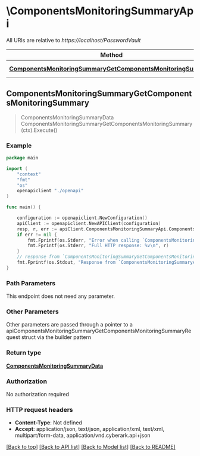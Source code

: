 # \ComponentsMonitoringSummaryApi

All URIs are relative to *https://localhost/PasswordVault*

Method | HTTP request | Description
------------- | ------------- | -------------
[**ComponentsMonitoringSummaryGetComponentsMonitoringSummary**](ComponentsMonitoringSummaryApi.md#ComponentsMonitoringSummaryGetComponentsMonitoringSummary) | **Get** /api/ComponentsMonitoringSummary | 



## ComponentsMonitoringSummaryGetComponentsMonitoringSummary

> ComponentsMonitoringSummaryData ComponentsMonitoringSummaryGetComponentsMonitoringSummary(ctx).Execute()





### Example

```go
package main

import (
    "context"
    "fmt"
    "os"
    openapiclient "./openapi"
)

func main() {

    configuration := openapiclient.NewConfiguration()
    apiClient := openapiclient.NewAPIClient(configuration)
    resp, r, err := apiClient.ComponentsMonitoringSummaryApi.ComponentsMonitoringSummaryGetComponentsMonitoringSummary(context.Background()).Execute()
    if err != nil {
        fmt.Fprintf(os.Stderr, "Error when calling `ComponentsMonitoringSummaryApi.ComponentsMonitoringSummaryGetComponentsMonitoringSummary``: %v\n", err)
        fmt.Fprintf(os.Stderr, "Full HTTP response: %v\n", r)
    }
    // response from `ComponentsMonitoringSummaryGetComponentsMonitoringSummary`: ComponentsMonitoringSummaryData
    fmt.Fprintf(os.Stdout, "Response from `ComponentsMonitoringSummaryApi.ComponentsMonitoringSummaryGetComponentsMonitoringSummary`: %v\n", resp)
}
```

### Path Parameters

This endpoint does not need any parameter.

### Other Parameters

Other parameters are passed through a pointer to a apiComponentsMonitoringSummaryGetComponentsMonitoringSummaryRequest struct via the builder pattern


### Return type

[**ComponentsMonitoringSummaryData**](ComponentsMonitoringSummaryData.md)

### Authorization

No authorization required

### HTTP request headers

- **Content-Type**: Not defined
- **Accept**: application/json, text/json, application/xml, text/xml, multipart/form-data, application/vnd.cyberark.api+json

[[Back to top]](#) [[Back to API list]](../README.md#documentation-for-api-endpoints)
[[Back to Model list]](../README.md#documentation-for-models)
[[Back to README]](../README.md)

